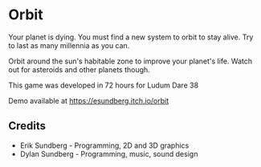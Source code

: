# Orbit
Your planet is dying. You must find a new system to orbit to stay alive. Try to last as many millennia as you can.

Orbit around the sun's habitable zone to improve your planet's life. Watch out for asteroids and other planets though.

This game was developed in 72 hours for Ludum Dare 38

Demo available at https://esundberg.itch.io/orbit

## Credits
* Erik Sundberg - Programming, 2D and 3D graphics
* Dylan Sundberg - Programming, music, sound design

